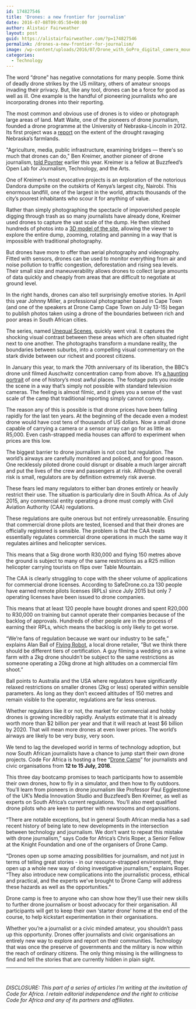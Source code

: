```yaml
---
id: 174827546
title: 'Drones: a new frontier for journalism'
date: 2016-07-08T09:05:50+00:00
author: Alistair Fairweather
layout: post
guid: https://alistairfairweather.com/?p=174827546
permalink: /drones-a-new-frontier-for-journalism/
image: /wp-content/uploads/2016/07/Drone_with_GoPro_digital_camera_mounted_underneath_-_22_April_2013.jpg
categories:
  - Technology
---
```

The word “drone” has negative connotations for many people. Some think of deadly drone strikes by the US military, others of amateur snoops invading their privacy. But, like any tool, drones can be a force for good as well as ill. One example is the handful of pioneering journalists who are incorporating drones into their reporting.

The most common and obvious use of drones is to video or photograph large areas of land. Matt Waite, one of the pioneers of drone journalism, founded a drone programme at the University of Nebraska-Lincoln in 2012. Its first project was a <a href="https://www.youtube.com/watch?v=HV0iKlF9AdA" target="_blank">report</a> on the extent of the drought ravaging Nebraska’s farmlands.

"Agriculture, media, public infrastructure, examining bridges — there's so much that drones can do," Ben Kreimer, another pioneer of drone journalism, <a href="http://www.poynter.org/2016/why-2016-could-be-a-breakout-year-for-drone-journalism/390386/" target="_blank">told Poynter</a> earlier this year. Kreimer is a fellow at Buzzfeed’s Open Lab for Journalism, Technology, and the Arts.

One of Kreimer’s most evocative projects is an exploration of the notorious Dandora dumpsite on the outskirts of Kenya’s largest city, Nairobi. This enormous landfill, one of the largest in the world, attracts thousands of the city’s poorest inhabitants who scour it for anything of value.

Rather than simply photographing the spectacle of impoverished people digging through trash as so many journalists have already done, Kreimer used drones to capture the vast scale of the dump. He then stitched hundreds of photos into a <a href="http://benkreimer.com/aerial-video-photography/nairobi-dandora-dumpsite-video-3d-model/" target="_blank">3D model of the site</a>, allowing the viewer to explore the entire dump, zooming, rotating and panning in a way that is impossible with traditional photography.

But drones have more to offer than aerial photography and videography. Fitted with sensors, drones can be used to monitor everything from air and noise pollution to traffic congestion, deforestation and rising sea levels. Their small size and maneuverability allows drones to collect large amounts of data quickly and cheaply from areas that are difficult to negotiate at ground level.

In the right hands, drones can also tell surprisingly emotive stories. In April this year Johnny Miller, a professional photographer based in Cape Town (and one of the speakers at Drone Camp Cape Town on July 13-15) began to publish photos taken using a drone of the boundaries between rich and poor areas in South African cities.

The series, named <a href="http://unequalscenes.com/" target="_blank">Unequal Scenes</a>, quickly went viral. It captures the shocking visual contrast between these areas which are often situated right next to one another. The photographs transform a mundane reality, the boundaries between suburbs, into a compelling visual commentary on the stark divide between our richest and poorest citizens.

In January this year, to mark the 70th anniversary of its liberation, the BBC’s drone unit filmed Auschwitz concentration camp from above. It’s <a href="http://www.bbc.com/news/world-europe-30953301" target="_blank">a haunting portrait</a> of one of history’s most awful places. The footage puts you inside the scene in a way that’s simply not possible with standard television cameras. The feeling is almost filmic, and it gives you a sense of the vast scale of the camp that traditional reporting simply cannot convey.

The reason any of this is possible is that drone prices have been falling rapidly for the last ten years. At the beginning of the decade even a modest drone would have cost tens of thousands of US dollars. Now a small drone capable of carrying a camera or a sensor array can go for as little as R5,000. Even cash-strapped media houses can afford to experiment when prices are this low.

The biggest barrier to drone journalism is not cost but regulation. The world’s airways are carefully monitored and policed, and for good reason. One recklessly piloted drone could disrupt or disable a much larger aircraft and put the lives of the crew and passengers at risk. Although the overall risk is small, regulators are by definition extremely risk averse.

These fears led many regulators to either ban drones entirely or heavily restrict their use. The situation is particularly dire in South Africa. As of July 2015, any commercial entity operating a drone must comply with Civil Aviation Authority (CAA) regulations.

These regulations are quite onerous but not entirely unreasonable. Ensuring that commercial drone pilots are tested, licensed and that their drones are officially registered is sensible. The problem is that the CAA treats essentially regulates commercial drone operations in much the same way it regulates airlines and helicopter services.

This means that a 5kg drone worth R30,000 and flying 150 metres above the ground is subject to many of the same restrictions as a R25 million helicopter carrying tourists on flips over Table Mountain.

The CAA is clearly struggling to cope with the sheer volume of applications for commercial drone licenses. According to SafeDrone.co.za 130 people have earned remote pilots licenses (RPLs) since July 2015 but only 7 operating licenses have been issued to drone companies.

This means that at least 120 people have bought drones and spent R20,000 to R30,000 on training but cannot operate their companies because of the backlog of approvals. Hundreds of other people are in the process of earning their RPLs, which means the backlog is only likely to get worse.

“We’re fans of regulation because we want our industry to be safe,” explains Alan Ball of <a href="http://flyingrobot.co/" target="_blank">Flying Robot</a>, a local drone retailer, ”But we think there should be different tiers of certification. A guy filming a wedding on a wine farm with a 2kg drone shouldn’t be subject to the same restrictions as someone operating a 20kg drone at high altitudes on a commercial film shoot.”

Ball points to Australia and the USA where regulators have significantly relaxed restrictions on smaller drones (2kg or less) operated within sensible parameters. As long as they don’t exceed altitudes of 150 metres and remain visible to the operator, regulations are far less onerous.

Whether regulators like it or not, the market for commercial and hobby drones is growing incredibly rapidly. Analysts estimate that it is already worth more than $2 billion per year and that it will reach at least $6 billion by 2020. That will mean more drones at even lower prices. The world’s airways are likely to be very busy, very soon.

We tend to lag the developed world in terms of technology adoption, but now South African journalists have a chance to jump start their own drone projects. Code For Africa is hosting a free “<a href="http://dronecamp.codeforafrica.org/" target="_blank">Drone Camp</a>” for journalists and civic organisations from <strong>12 to 15 July, 2016</strong>.

This three day bootcamp promises to teach participants how to assemble their own drones, how to fly in a simulator, and then how to fly outdoors. You’ll learn from pioneers in drone journalism like Professor Paul Egglestone of the UK’s Media Innovation Studio and Buzzfeed’s Ben Kreimer, as well as experts on South Africa’s current regulations. You’ll also meet qualified drone pilots who are keen to partner with newsrooms and organisations.

“There are notable exceptions, but in general South African media has a sad recent history of being late to new developments in the intersection between technology and journalism. We don’t want to repeat this mistake with drone journalism,” says Code for Africa’s Chris Roper, a Senior Fellow at the Knight Foundation and one of the organisers of Drone Camp.

“Drones open up some amazing possibilities for journalism, and not just in terms of telling great stories - in our resource-strapped environment, they open up a whole new way of doing investigative journalism,” explains Roper. “They also introduce new complications into the journalistic process, ethical and practical, and the experts we’ve brought to Drone Camp will address these hazards as well as the opportunities.”

Drone camp is free to anyone who can show how they’ll use their new skills to further drone journalism or boost advocacy for their organisation. All participants will get to keep their own ‘starter drone’ home at the end of the course, to help kickstart experimentation in their organisations.

Whether you’re a journalist or a civic minded amateur, you shouldn’t pass up this opportunity. Drones offer journalists and civic organisations an entirely new way to explore and report on their communities. Technology that was once the preserve of governments and the military is now within the reach of ordinary citizens. The only thing missing is the willingness to find and tell the stories that are currently hidden in plain sight.

<hr />

&nbsp;

<em>DISCLOSURE: This part of a series of articles I’m writing at the invitation of Code for Africa. I retain editorial independence and the right to criticise Code for Africa and any of its partners and affiliates.</em>